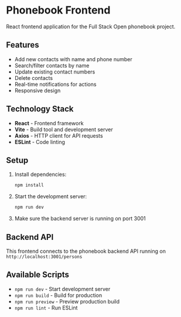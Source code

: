 # Phonebook Frontend

React frontend application for the Full Stack Open phonebook project.

## Features

- Add new contacts with name and phone number
- Search/filter contacts by name
- Update existing contact numbers
- Delete contacts
- Real-time notifications for actions
- Responsive design

## Technology Stack

- **React** - Frontend framework
- **Vite** - Build tool and development server
- **Axios** - HTTP client for API requests
- **ESLint** - Code linting

## Setup

1. Install dependencies:
   ```bash
   npm install
   ```

2. Start the development server:
   ```bash
   npm run dev
   ```

3. Make sure the backend server is running on port 3001

## Backend API

This frontend connects to the phonebook backend API running on `http://localhost:3001/persons`

## Available Scripts

- `npm run dev` - Start development server
- `npm run build` - Build for production
- `npm run preview` - Preview production build
- `npm run lint` - Run ESLint
